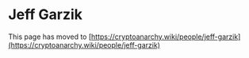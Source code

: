
# Jeff Garzik

This page has moved to [https://cryptoanarchy.wiki/people/jeff-garzik](https://cryptoanarchy.wiki/people/jeff-garzik)

